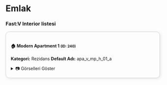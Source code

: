 # Emlak









### Fast:V Interior listesi



<div style="border: 1px solid #ccc; border-radius: 12px; padding: 16px; margin-bottom: 20px; box-shadow: 2px 2px 10px rgba(0,0,0,0.1);">

#### 🏠 Modern Apartment 1 <small>(ID: 240)</small>
<strong>Kategori:</strong> Rezidans
<strong>Default Adı:</strong> apa_v_mp_h_01_a
<details>
<summary>📷 Görselleri Göster</summary>
<p float="left">
  <img src="../../images/realestate/modernapt1.jpg" width="45%" style="margin-right: 10px;" />
  <img src="../../images/realestate/modernapt2.jpg" width="45%" />
</p>
</details>


